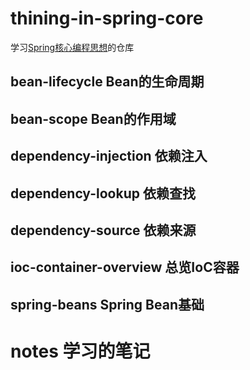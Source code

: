 # thining-in-spring-core
学习[Spring核心编程思想](https://time.geekbang.org/course/intro/265)的仓库 

## bean-lifecycle  Bean的生命周期
## bean-scope   Bean的作用域
## dependency-injection  依赖注入
## dependency-lookup  依赖查找
## dependency-source 依赖来源
## ioc-container-overview  总览IoC容器
## spring-beans Spring Bean基础

# notes 学习的笔记

